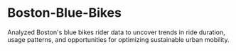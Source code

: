 # Boston-Blue-Bikes
Analyzed Boston's blue bikes rider data to uncover trends in ride duration, usage patterns, and opportunities for optimizing sustainable urban mobility.
